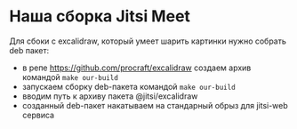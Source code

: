 # Наша сборка Jitsi Meet

Для сбоки с excalidraw, который умеет шарить картинки нужно собрать deb пакет:
* в репе https://github.com/procraft/excalidraw создаем архив командой `make our-build`
* запускаем сборку deb-пакета командой `make our-build`
* вводим путь к архиву пакета @jitsi/excalidraw
* созданный deb-пакет накатываем на стандарный обрыз для jitsi-web сервиса
